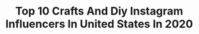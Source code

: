 ---
title: Top 10 Crafts And Diy Instagram Influencers In United States In 2020
description: >-
  Find top crafts and diy Instagram influencers in United States in 2020. Most popular hashtags: #diy #crafts #tutorial #videotutorial.
platform: Instagram
hits: 29
text_top: Analyze the best Instagram accounts on inBeat.
text_bottom: inBeat holds 29 Instagram influencers like this in United States for you to pitch.
profiles:
  - username: "myfourwonders"
    fullname: >-
      deb
    bio: >-
      mama to 4 little ladies mila, alexis, ruby & kylie #milalexieruby ⋒ sharing a little bit of holidays + crafts + diy ☼ southern ca
    location: "United States"
    followers: 28148
    engagement: 308
    commentsToLikes: 0.129649
    id: ck0w5ra4h51pf0i19z872yayp
    verified: false
    hashtags: "#cottononkidscrew, #gifted, #girlmama, #targetrun"
  - username: "epicfamilyquests"
    fullname: >-
      Epic Family Quests
    bio: >-
      Vanessa🧜‍♀️ & Jack🧜‍♂️ exploring WDW/Universal Character meet & greets, cosplay & craft DIYs Account run by Mom, Candace🌸 日本語を勉強しています🌸 Our blog ⏬
    location: "United States"
    followers: 10781
    engagement: 386
    commentsToLikes: 0.273312
    id: ck0tugr4d735m0i1926pcwxcd
    verified: false
    hashtags: "#charactermeetandgreet, #disneyprincess, #cosplaykids, #cosplaylove"
  - username: "toycaboodle"
    fullname: >-
      Toy Caboodle
    bio: >-
      Official Toy Caboodle Toy Unboxings, MLP, LOL Surprise, Disney, Barbie, Dolls, Crafts, DIYs, Books, and toy news! toycaboodle@gmail.com -STAY SWEET
    location: "United States"
    followers: 70477
    engagement: 133
    commentsToLikes: 0.037110
    id: ck0w3j1p2to0i0i19bdujq2cf
    verified: false
    hashtags: "#dolls, #lolsurprisemoviemaker, #toycaboodle, #toys"
  - username: "klyndiys"
    fullname: >-
      KLYN DIYS ✨
    bio: >-
      👉 Turn on post notifications..!! 🔵 Daily diy, ideas, life hacks, foods and more. ------------------- Hottest Game in the App store right now 👇
    location: "United States"
    followers: 267247
    engagement: 1123
    commentsToLikes: 0.003370
    id: ck15rq683953b0i19cxm4f850
    verified: false
    hashtags: "#tutorials, #diyfashion, #diymakeup, #doityourself"
  - username: "sdealay_sam"
    fullname: >-
      DIY workshop
    bio: >-
      🛠Factory of ideas / Фабрика идей! Life Style @domash.master 👇Youtube channel👇
    location: "United States"
    followers: 249657
    engagement: 193
    commentsToLikes: 0.007700
    id: ck5zum04f2m7e0i147agg971s
    verified: false
    hashtags: ""
  - username: "minibricks.co"
    fullname: >-
      Roman Khramov
    bio: >-
      👇 👇 👇 👇 👇 ⠀ 🅼 🆈⠀🆂 🆃 🅾 🆁 🅴
    location: "United States"
    followers: 176567
    engagement: 226
    commentsToLikes: 0.004797
    id: ck15s1qolasrl0i19bmun02yk
    verified: false
    hashtags: "#epoxyart, #resin, #craft, #diy"
  - username: "creativemorph"
    fullname: >-
      Creative Morph
    bio: >-
      Cool stuff we think you'll love. ------------------------- Hottest game in the App Store right now 👇
    location: "United States"
    followers: 500065
    engagement: 308
    commentsToLikes: 0.004125
    id: ck8tc0xi5xw190j78xo28cjd0
    verified: false
    hashtags: ""
  - username: "tutorialdegirl"
    fullname: >-
      TUTORIALS DIY 💞
    bio: >-
      Awesome tutorials anytime of your day ☀️ Dm for all credits/ removal 💌 - Download apps 👇🏼(ad)
    location: "United States"
    followers: 2558247
    engagement: 104
    commentsToLikes: 0.006345
    id: ck0w6znfmb0z20i19rvqcngrk
    verified: false
    hashtags: "#kitchen, #tutoriais, #moda, #lifehacks"
  - username: "usefuldiyss"
    fullname: >-
      DIYs, Crafts & Food
    bio: >-
      👉 Turn on post notifications...!! ✏ Daily diy, crafts, lifehacks, food and more. ----------------------- Hottest game in the App Store right now 👇
    location: "United States"
    followers: 742609
    engagement: 407
    commentsToLikes: 0.003397
    id: ckap8ivb2oiaj0i78i0i0l56j
    verified: false
    hashtags: ""
  - username: "itscraftstime"
    fullname: >-
      DAILY CRAFTS & DIY 💡
    bio: >-
      ✂️Crafts • DIY • Life hacks 👇🏼 The KontactKey Keychain
    location: "United States"
    followers: 56392
    engagement: 527
    commentsToLikes: 0.008989
    id: ck9has571dvji0j78lbxadret
    verified: false
    hashtags: "#drinkstagram, #trick, #diygift, #diyslime"
---